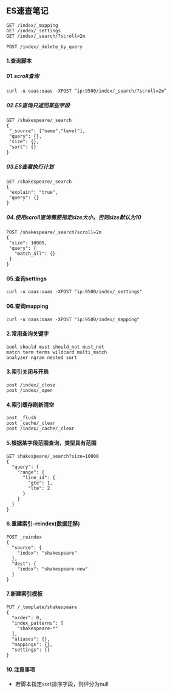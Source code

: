 ## ES速查笔记
````shell script
GET /index/_mapping
GET /index/_settings
GET /index/_search/?scroll=2m

POST /index/_delete_by_query
````

#### 1.查询脚本
##### 01.scroll查询
````shell script
curl -u oaas:oaas -XPOST “ip:9500/index/_search/?scroll=2m”
````
##### 02.ES查询只返回某些字段
````shell script
GET /shakespeare/_search
{
 "_source": ["name","level"],
 "query": {},
 "size": {},
 "sort": {}
}
````
##### 03.ES查看执行计划
````shell script
GET /shakespeare/_search
{
 "explain": "true",
 "query": {}
}
````

##### 04.使用scroll查询需要指定size大小，否则size默认为10
````shell script
POST /shakespeare/_search?scroll=2m
{
 "size": 10000,
 "query": {
   "match_all": {}
 }
}
````
#### 05.查询settings
````shell script
curl -u oaas:oaas -XPOST "ip:9500/index/_settings"
````
#### 06.查询mapping
````shell script
curl -u oaas:oaas -XPOST "ip:9500/index/_mapping"
````
#### 2.常用查询关键字
````shell script
bool should must should_not must_not
match term terms wildcard multi_match
analyzer ngram nested sort
````

#### 3.索引关闭与开启
````shell script
post /index/_close
post /index/_open
````

#### 4.索引缓存刷新清空
````shell script
post _flush
post _cache/_clear
post /index/_cache/_clear
````

#### 5.根据某字段范围查询，类型具有范围
````jshelllanguage
GET shakespeare/_search?size=10000
{
  "query": {
    "range": {
      "line_id": {
        "gte": 1,
        "lte": 2
      }
    }
  }
}
````

#### 6.重建索引-reindex(数据迁移)
````jshelllanguage
POST _reindex
{
  "source": {
    "index": "shakespeare"
  },
  "dest": {
    "index": "shakespeare-new"
  }
}
````

#### 7.新建索引模板
````jshelllanguage
PUT /_template/shakespeare
{
  "order": 0,
  "index_patterns": [
    "shakespeare-*"
  ],
  "aliases": {},
  "mappings": {},
  "settings": {}
}
````
#### 10.注意事项
+ 若脚本指定sort排序字段，则评分为null

